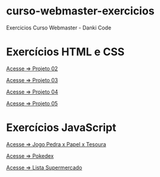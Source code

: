 # curso-webmaster-exercicios
 Exercicios Curso Webmaster - Danki Code

# Exercícios HTML e CSS

<p><a href="https://wandersonhrodrigues.github.io/curso-webmaster-exercicios/html_css/Projeto_02/" target="_blank">Acesse => Projeto 02<a>
<p><a href="https://wandersonhrodrigues.github.io/curso-webmaster-exercicios/html_css/Projeto_03/" target="_blank">Acesse => Projeto 03<a>
<p><a href="https://wandersonhrodrigues.github.io/curso-webmaster-exercicios/html_css/Projeto_04/" target="_blank">Acesse => Projeto 04<a>
<p><a href="https://wandersonhrodrigues.github.io/curso-webmaster-exercicios/html_css/Projeto_05/" target="_blank">Acesse => Projeto 05<a>
 
# Exercícios JavaScript

<p><a href="https://wandersonhrodrigues.github.io/curso-webmaster-exercicios/JavaScript/pedrapapeltesoura/" target="_blank">Acesse => Jogo Pedra x Papel x Tesoura<a>
<p><a href="wandersonhrodrigues.github.io/curso-webmaster-exercicios/JavaScript/pokedex" target="_blank">Acesse => Pokedex<a>
<p><a href="https://wandersonhrodrigues.github.io/curso-webmaster-exercicios/JavaScript/supermercado_app/">Acesse => Lista Supermercado<a>